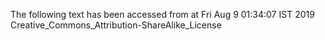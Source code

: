 The following text has been accessed from at Fri Aug 9 01:34:07 IST 2019
Creative_Commons_Attribution-ShareAlike_License
